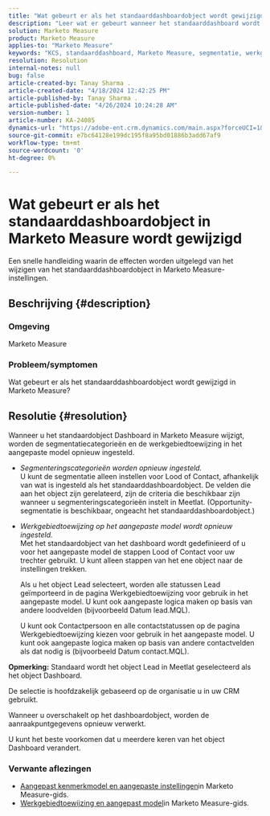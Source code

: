 ```yaml
---
title: "Wat gebeurt er als het standaarddashboardobject wordt gewijzigd in Marketo Measure"
description: "Leer wat er gebeurt wanneer het standaarddashboard wordt gewijzigd in Marketo Measure."
solution: Marketo Measure
product: Marketo Measure
applies-to: "Marketo Measure"
keywords: "KCS, standaarddashboard, Marketo Measure, segmentatie, werkgebiedtoewijzing"
resolution: Resolution
internal-notes: null
bug: false
article-created-by: Tanay Sharma .
article-created-date: "4/18/2024 12:42:25 PM"
article-published-by: Tanay Sharma .
article-published-date: "4/26/2024 10:24:28 AM"
version-number: 1
article-number: KA-24085
dynamics-url: "https://adobe-ent.crm.dynamics.com/main.aspx?forceUCI=1&pagetype=entityrecord&etn=knowledgearticle&id=2dc28018-81fd-ee11-a1fe-6045bd03c412"
source-git-commit: e7bc64128e199dc195f8a95bd01886b3add67af9
workflow-type: tm+mt
source-wordcount: '0'
ht-degree: 0%

---
```


# Wat gebeurt er als het standaarddashboardobject in Marketo Measure wordt gewijzigd


Een snelle handleiding waarin de effecten worden uitgelegd van het wijzigen van het standaarddashboardobject in Marketo Measure-instellingen.

## Beschrijving {#description}


### Omgeving

Marketo Measure

### Probleem/symptomen

Wat gebeurt er als het standaarddashboardobject wordt gewijzigd in Marketo Measure?


## Resolutie {#resolution}


Wanneer u het standaardobject Dashboard in Marketo Measure wijzigt, worden de segmentatiecategorieën en de werkgebiedtoewijzing in het aangepaste model opnieuw ingesteld.

- *Segmenteringscategorieën worden opnieuw ingesteld.*\
  U kunt de segmentatie alleen instellen voor Lood of Contact, afhankelijk van wat is ingesteld als het standaarddashboardobject. De velden die aan het object zijn gerelateerd, zijn de criteria die beschikbaar zijn wanneer u segmenteringscategorieën instelt in Meetlat. (Opportunity-segmentatie is beschikbaar, ongeacht het standaarddashboardobject.)
- *Werkgebiedtoewijzing op het aangepaste model wordt opnieuw ingesteld.*\
  Met het standaardobject van het dashboard wordt gedefinieerd of u voor het aangepaste model de stappen Lood of Contact voor uw trechter gebruikt. U kunt alleen stappen van het ene object naar de instellingen trekken.

  Als u het object Lead selecteert, worden alle statussen Lead geïmporteerd in de pagina Werkgebiedtoewijzing voor gebruik in het aangepaste model. U kunt ook aangepaste logica maken op basis van andere loodvelden (bijvoorbeeld Datum lead.MQL).

  U kunt ook Contactpersoon en alle contactstatussen op de pagina Werkgebiedtoewijzing kiezen voor gebruik in het aangepaste model. U kunt ook aangepaste logica maken op basis van andere contactvelden als dat nodig is (bijvoorbeeld Datum contact.MQL).


<b>Opmerking:</b>
Standaard wordt het object Lead in Meetlat geselecteerd als het object Dashboard.

De selectie is hoofdzakelijk gebaseerd op de organisatie u in uw CRM gebruikt.

Wanneer u overschakelt op het dashboardobject, worden de aanraakpuntgegevens opnieuw verwerkt.

U kunt het beste voorkomen dat u meerdere keren van het object Dashboard verandert.

### <b>Verwante aflezingen</b>

- [Aangepast kenmerkmodel en aangepaste instellingen](https://experienceleague.adobe.com/en/docs/marketo-measure/using/advanced-marketo-measure-features/custom-attribution-models/custom-attribution-model-and-setup)in Marketo Measure-gids.
- [Werkgebiedtoewijzing en aangepast model](https://experienceleague.adobe.com/en/docs/marketo-measure/using/advanced-marketo-measure-features/custom-attribution-models/custom-attribution-model-and-setup#the-difference-between-funnel-stages-and-custom-model-stages)in Marketo Measure-gids.

